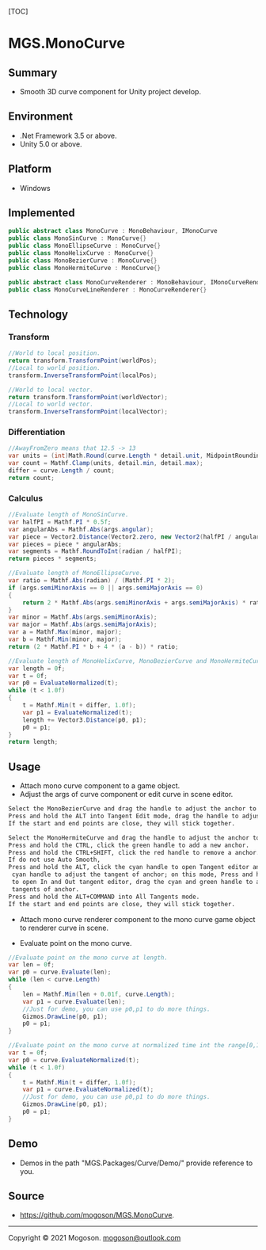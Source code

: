 [TOC]

# MGS.MonoCurve

## Summary

- Smooth 3D curve component for Unity project develop.

## Environment

- .Net Framework 3.5 or above.
- Unity 5.0 or above.

## Platform

- Windows

## Implemented

```C#
public abstract class MonoCurve : MonoBehaviour, IMonoCurve
public class MonoSinCurve : MonoCurve{}
public class MonoEllipseCurve : MonoCurve{}
public class MonoHelixCurve : MonoCurve{}
public class MonoBezierCurve : MonoCurve{}
public class MonoHermiteCurve : MonoCurve{}

public abstract class MonoCurveRenderer : MonoBehaviour, IMonoCurveRenderer{}
public class MonoCurveLineRenderer : MonoCurveRenderer{}
```

## Technology

### Transform

```C#
//World to local position.
return transform.TransformPoint(worldPos);
//Local to world position.
transform.InverseTransformPoint(localPos);

//World to local vector.
return transform.TransformPoint(worldVector);
//Local to world vector.
transform.InverseTransformPoint(localVector);
```

### Differentiation

```C#
//AwayFromZero means that 12.5 -> 13
var units = (int)Math.Round(curve.Length * detail.unit, MidpointRounding.AwayFromZero);
var count = Mathf.Clamp(units, detail.min, detail.max);
differ = curve.Length / count;
return count;
```

### Calculus

```C#
//Evaluate length of MonoSinCurve.
var halfPI = Mathf.PI * 0.5f;
var angularAbs = Mathf.Abs(args.angular);
var piece = Vector2.Distance(Vector2.zero, new Vector2(halfPI / angularAbs, args.amplitude));
var pieces = piece * angularAbs;
var segments = Mathf.RoundToInt(radian / halfPI);
return pieces * segments;

//Evaluate length of MonoEllipseCurve.
var ratio = Mathf.Abs(radian) / (Mathf.PI * 2);
if (args.semiMinorAxis == 0 || args.semiMajorAxis == 0)
{
    return 2 * Mathf.Abs(args.semiMinorAxis + args.semiMajorAxis) * ratio;
}
var minor = Mathf.Abs(args.semiMinorAxis);
var major = Mathf.Abs(args.semiMajorAxis);
var a = Mathf.Max(minor, major);
var b = Mathf.Min(minor, major);
return (2 * Mathf.PI * b + 4 * (a - b)) * ratio;

//Evaluate length of MonoHelixCurve, MonoBezierCurve and MonoHermiteCurve.
var length = 0f;
var t = 0f;
var p0 = EvaluateNormalized(t);
while (t < 1.0f)
{
    t = Mathf.Min(t + differ, 1.0f);
    var p1 = EvaluateNormalized(t);
    length += Vector3.Distance(p0, p1);
    p0 = p1;
}
return length;
```

## Usage

- Attach mono curve component to a game object.
- Adjust the args of curve component or edit curve in scene editor.

```tex
Select the MonoBezierCurve and drag the handle to adjust the anchor to see effect.
Press and hold the ALT into Tangent Edit mode, drag the handle to adjust the tangent of anchor.
If the start and end points are close, they will stick together.

Select the MonoHermiteCurve and drag the handle to adjust the anchor to see effect.
Press and hold the CTRL, click the green handle to add a new anchor.
Press and hold the CTRL+SHIFT, click the red handle to remove a anchor.
If do not use Auto Smooth,
Press and hold the ALT, click the cyan handle to open Tangent editor and drag the
 cyan handle to adjust the tangent of anchor; on this mode, Press and hold the SHIFT
 to open In and Out tangent editor, drag the cyan and green handle to adjust the
 tangents of anchor.
Press and hold the ALT+COMMAND into All Tangents mode.
If the start and end points are close, they will stick together.
```

- Attach mono curve renderer component to the mono curve game object to renderer curve in scene.

- Evaluate point on the mono curve.

```C#
//Evaluate point on the mono curve at length.
var len = 0f;
var p0 = curve.Evaluate(len);
while (len < curve.Length)
{
    len = Mathf.Min(len + 0.01f, curve.Length);
    var p1 = curve.Evaluate(len);
    //Just for demo, you can use p0,p1 to do more things.
    Gizmos.DrawLine(p0, p1);
    p0 = p1;
}

//Evaluate point on the mono curve at normalized time int the range[0,1].
var t = 0f;
var p0 = curve.EvaluateNormalized(t);
while (t < 1.0f)
{
    t = Mathf.Min(t + differ, 1.0f);
    var p1 = curve.EvaluateNormalized(t);
    //Just for demo, you can use p0,p1 to do more things.
    Gizmos.DrawLine(p0, p1);
    p0 = p1;
}
```

## Demo

- Demos in the path "MGS.Packages/Curve/Demo/" provide reference to you.

## Source

- https://github.com/mogoson/MGS.MonoCurve.

------

Copyright © 2021 Mogoson.	mogoson@outlook.com